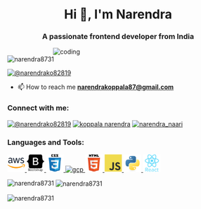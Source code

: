 <h1 align="center">Hi 👋, I'm Narendra</h1>
<h3 align="center">A passionate frontend developer from India</h3>
<img align="right" alt="coding" width="400" src="https://gifdb.com/images/high/programming-coding-digital-marketing-b63zccx04i4luhh9.gif"


<p align="left"> <img src="https://komarev.com/ghpvc/?username=narendra8731&label=Profile%20views&color=0e75b6&style=flat" alt="narendra8731" /> </p>

<p align="left"> <a href="https://twitter.com/@narendrako82819" target="blank"><img src="https://img.shields.io/twitter/follow/@narendrako82819?logo=twitter&style=for-the-badge" alt="@narendrako82819" /></a> </p>

- 📫 How to reach me **narendrakoppala87@gmail.com**

<h3 align="left">Connect with me:</h3>
<p align="left">
<a href="https://twitter.com/@narendrako82819" target="blank"><img align="center" src="https://raw.githubusercontent.com/rahuldkjain/github-profile-readme-generator/master/src/images/icons/Social/twitter.svg" alt="@narendrako82819" height="30" width="40" /></a>
<a href="https://fb.com/koppala narendra" target="blank"><img align="center" src="https://raw.githubusercontent.com/rahuldkjain/github-profile-readme-generator/master/src/images/icons/Social/facebook.svg" alt="koppala narendra" height="30" width="40" /></a>
<a href="https://instagram.com/narendra_naari" target="blank"><img align="center" src="https://raw.githubusercontent.com/rahuldkjain/github-profile-readme-generator/master/src/images/icons/Social/instagram.svg" alt="narendra_naari" height="30" width="40" /></a>
</p>

<h3 align="left">Languages and Tools:</h3>
<p align="left"> <a href="https://aws.amazon.com" target="_blank" rel="noreferrer"> <img src="https://raw.githubusercontent.com/devicons/devicon/master/icons/amazonwebservices/amazonwebservices-original-wordmark.svg" alt="aws" width="40" height="40"/> </a> <a href="https://getbootstrap.com" target="_blank" rel="noreferrer"> <img src="https://raw.githubusercontent.com/devicons/devicon/master/icons/bootstrap/bootstrap-plain-wordmark.svg" alt="bootstrap" width="40" height="40"/> </a> <a href="https://www.w3schools.com/css/" target="_blank" rel="noreferrer"> <img src="https://raw.githubusercontent.com/devicons/devicon/master/icons/css3/css3-original-wordmark.svg" alt="css3" width="40" height="40"/> </a> <a href="https://cloud.google.com" target="_blank" rel="noreferrer"> <img src="https://www.vectorlogo.zone/logos/google_cloud/google_cloud-icon.svg" alt="gcp" width="40" height="40"/> </a> <a href="https://www.w3.org/html/" target="_blank" rel="noreferrer"> <img src="https://raw.githubusercontent.com/devicons/devicon/master/icons/html5/html5-original-wordmark.svg" alt="html5" width="40" height="40"/> </a> <a href="https://developer.mozilla.org/en-US/docs/Web/JavaScript" target="_blank" rel="noreferrer"> <img src="https://raw.githubusercontent.com/devicons/devicon/master/icons/javascript/javascript-original.svg" alt="javascript" width="40" height="40"/> </a> <a href="https://www.python.org" target="_blank" rel="noreferrer"> <img src="https://raw.githubusercontent.com/devicons/devicon/master/icons/python/python-original.svg" alt="python" width="40" height="40"/> </a> <a href="https://reactjs.org/" target="_blank" rel="noreferrer"> <img src="https://raw.githubusercontent.com/devicons/devicon/master/icons/react/react-original-wordmark.svg" alt="react" width="40" height="40"/> </a> </p>

<p><img align="left" src="https://github-readme-stats.vercel.app/api/top-langs?username=narendra8731&show_icons=true&locale=en&layout=compact" alt="narendra8731" /></p>

<p>&nbsp;<img align="center" src="https://github-readme-stats.vercel.app/api?username=narendra8731&show_icons=true&locale=en" alt="narendra8731" /></p>

<p><img align="center" src="https://github-readme-streak-stats.herokuapp.com/?user=narendra8731&" alt="narendra8731" /></p>

